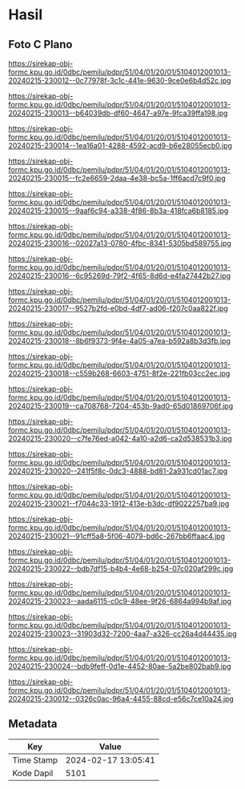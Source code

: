 # Hasil

## Foto C Plano

https://sirekap-obj-formc.kpu.go.id/0dbc/pemilu/pdpr/51/04/01/20/01/5104012001013-20240215-230012--0c77978f-3c1c-441e-9630-9ce0e6b4d52c.jpg

https://sirekap-obj-formc.kpu.go.id/0dbc/pemilu/pdpr/51/04/01/20/01/5104012001013-20240215-230013--b64039db-df60-4647-a97e-9fca39ffa198.jpg

https://sirekap-obj-formc.kpu.go.id/0dbc/pemilu/pdpr/51/04/01/20/01/5104012001013-20240215-230014--1ea16a01-4288-4592-acd9-b6e28055ecb0.jpg

https://sirekap-obj-formc.kpu.go.id/0dbc/pemilu/pdpr/51/04/01/20/01/5104012001013-20240215-230015--fc2e6659-2daa-4e38-bc5a-1ff6acd7c9f0.jpg

https://sirekap-obj-formc.kpu.go.id/0dbc/pemilu/pdpr/51/04/01/20/01/5104012001013-20240215-230015--9aaf6c94-a338-4f86-8b3a-418fca6b8185.jpg

https://sirekap-obj-formc.kpu.go.id/0dbc/pemilu/pdpr/51/04/01/20/01/5104012001013-20240215-230016--02027a13-0780-4fbc-8341-5305bd589755.jpg

https://sirekap-obj-formc.kpu.go.id/0dbc/pemilu/pdpr/51/04/01/20/01/5104012001013-20240215-230016--6c95269d-79f2-4f65-8d6d-e4fa27442b27.jpg

https://sirekap-obj-formc.kpu.go.id/0dbc/pemilu/pdpr/51/04/01/20/01/5104012001013-20240215-230017--9527b2fd-e0bd-4df7-ad06-f207c0aa822f.jpg

https://sirekap-obj-formc.kpu.go.id/0dbc/pemilu/pdpr/51/04/01/20/01/5104012001013-20240215-230018--8b6f9373-9f4e-4a05-a7ea-b592a8b3d3fb.jpg

https://sirekap-obj-formc.kpu.go.id/0dbc/pemilu/pdpr/51/04/01/20/01/5104012001013-20240215-230018--c559b268-6603-4751-8f2e-221fb03cc2ec.jpg

https://sirekap-obj-formc.kpu.go.id/0dbc/pemilu/pdpr/51/04/01/20/01/5104012001013-20240215-230019--ca708768-7204-453b-9ad0-65d01869706f.jpg

https://sirekap-obj-formc.kpu.go.id/0dbc/pemilu/pdpr/51/04/01/20/01/5104012001013-20240215-230020--c7fe76ed-a042-4a10-a2d6-ca2d538531b3.jpg

https://sirekap-obj-formc.kpu.go.id/0dbc/pemilu/pdpr/51/04/01/20/01/5104012001013-20240215-230020--241f5f8c-0dc3-4888-bd81-2a931cd01ac7.jpg

https://sirekap-obj-formc.kpu.go.id/0dbc/pemilu/pdpr/51/04/01/20/01/5104012001013-20240215-230021--f7044c33-1912-413e-b3dc-df9022257ba9.jpg

https://sirekap-obj-formc.kpu.go.id/0dbc/pemilu/pdpr/51/04/01/20/01/5104012001013-20240215-230021--91cff5a8-5f06-4079-bd6c-267bb6ffaac4.jpg

https://sirekap-obj-formc.kpu.go.id/0dbc/pemilu/pdpr/51/04/01/20/01/5104012001013-20240215-230022--bdb7df15-b4b4-4e68-b254-07c020af299c.jpg

https://sirekap-obj-formc.kpu.go.id/0dbc/pemilu/pdpr/51/04/01/20/01/5104012001013-20240215-230023--aada6115-c0c9-48ee-9f26-6864a994b9af.jpg

https://sirekap-obj-formc.kpu.go.id/0dbc/pemilu/pdpr/51/04/01/20/01/5104012001013-20240215-230023--31903d32-7200-4aa7-a326-cc26a4d44435.jpg

https://sirekap-obj-formc.kpu.go.id/0dbc/pemilu/pdpr/51/04/01/20/01/5104012001013-20240215-230024--bdb9feff-0d1e-4452-80ae-5a2be802bab9.jpg

https://sirekap-obj-formc.kpu.go.id/0dbc/pemilu/pdpr/51/04/01/20/01/5104012001013-20240215-230012--0326c0ac-96a4-4455-88cd-e56c7ce10a24.jpg


## Metadata

| Key        | Value               |
| ---------- | ------------------- |
| Time Stamp | 2024-02-17 13:05:41 |
| Kode Dapil | 5101                |



